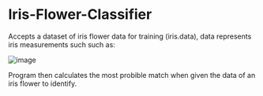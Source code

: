 # Iris-Flower-Classifier

Accepts a dataset of iris flower data for training (iris.data), data represents iris measurements such such as: 

![image](https://github.com/CousinNic/Machine-Learning-Iris-Flower-Classifier/assets/100965401/9ed7aa49-e964-424b-bfb8-6e1802114c1b)

Program then calculates the most probible match when given the data of an iris flower to identify.
